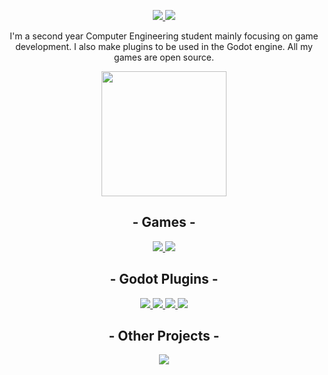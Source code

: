 <p align="center">
  <a href="https://discord.gg/ZuUWPaSrHa">
    <img src="https://img.shields.io/discord/1146846558508302366.svg?colorB=7289DA&style=for-the-badge&logo=data:image/png;base64,iVBORw0KGgoAAAANSUhEUgAAAHYAAABWAgMAAABnZYq0AAAACVBMVEUAAB38%2FPz%2F%2F%2F%2Bm8P%2F9AAAAAXRSTlMAQObYZgAAAAFiS0dEAIgFHUgAAAAJcEhZcwAACxMAAAsTAQCanBgAAAAHdElNRQfhBxwQJhxy2iqrAAABoElEQVRIx7WWzdGEIAyGgcMeKMESrMJ6rILZCiiBg4eYKr%2Fd1ZAfgXFm98sJfAyGNwno3G9sLucgYGpQ4OGVRxQTREMDZjF7ILSWjoiHo1n%2BE03Aw8p7CNY5IhkYd%2F%2F6MtO3f8BNhR1QWnarCH4tr6myl0cWgUVNcfMcXACP1hKrGMt8wcAyxide7Ymcgqale7hN6846uJCkQxw6GG7h2MH4Czz3cLqD1zHu0VOXMfZjHLoYvsdd0Q7ZvsOkafJ1P4QXxrWFd14wMc60h8JKCbyQvImzlFjyGoZTKzohwWR2UzSONHhYXBQOaKKsySsahwGGDnb%2FiYPJw22sCqzirSULYy1qtHhXGbtgrM0oagBV4XiTJok3GoLoDNH8ooTmBm7ZMsbpFzi2bgPGoXWXME6XT%2BRJ4GLddxJ4PpQy7tmfoU2HPN6cKg%2BledKHBKlF8oNSt5w5g5o8eXhu1IOlpl5kGerDxIVT%2BztzKepulD8utXqpChamkzzuo7xYGk%2FkpSYuviLXun5bzdRf0Krejzqyz7Z3p0I1v2d6HmA07dofmS48njAiuMgAAAAASUVORK5CYII%3D">
  </a>
  <a href="https://github.com/sponsors/peachey2k2">
    <img src="https://img.shields.io/github/sponsors/peachey2k2?style=for-the-badge">
  </a>
</p>

<p align="center">
  I'm a second year Computer Engineering student mainly focusing on game development. I also make plugins to be used in the Godot engine. All my games are open source.
</p>

<p align="center">
  <img height=200 src="https://github-readme-streak-stats.herokuapp.com/?user=peachey2k2&theme=apprentice">
</p>

<h2 align="center">
  - Games -
</h2>
<p align="center">
  <a href="https://github.com/peachey2k2/oniki">
    <img src="https://github-readme-stats.vercel.app/api/pin/?username=peachey2k2&repo=oniki&theme=apprentice&description_lines_count=3">
  </a>
  <a href="https://github.com/peachey2k2/ascii-puzzle-game">
    <img src="https://github-readme-stats.vercel.app/api/pin/?username=peachey2k2&repo=ascii-puzzle-game&theme=apprentice&description_lines_count=3">
  </a>
</p>


<h2 align="center">
  - Godot Plugins -
</h2>
<p align="center">
  <a href="https://github.com/peachey2k2/cheys-background-addon">
    <img src="https://github-readme-stats.vercel.app/api/pin/?username=peachey2k2&repo=cheys-background-addon&theme=apprentice&description_lines_count=3">
  </a>
  <a href="https://github.com/peachey2k2/godotstg">
    <img src="https://github-readme-stats.vercel.app/api/pin/?username=peachey2k2&repo=godotstg&theme=apprentice&description_lines_count=3">
  </a>
  <a href="https://github.com/peachey2k2/inline-color-picker">
    <img src="https://github-readme-stats.vercel.app/api/pin/?username=peachey2k2&repo=inline-color-picker&theme=apprentice&description_lines_count=3">
  </a>
  <a href="https://github.com/peachey2k2/cheys-visual-movie-maker">
    <img src="https://github-readme-stats.vercel.app/api/pin/?username=peachey2k2&repo=cheys-visual-movie-maker&theme=apprentice&description_lines_count=3">
  </a>
</p>

<h2 align="center">
  - Other Projects -
</h2>
<p align="center">
  <a href="https://github.com/peachey2k2/aoc-godot">
    <img src="https://github-readme-stats.vercel.app/api/pin/?username=peachey2k2&repo=aoc-godot&theme=apprentice&description_lines_count=3">
  </a>
</p>

<!--
<p align="center">
  <img src="https://github-profile-trophy.vercel.app/?username=peachey2k2&row=1">
</p>
-->

<p align="center">
  <img height=1 src="https://github.com/peachey2k2/peachey2k2/assets/100072467/d2f25a32-3f11-417d-a4b6-80c48b388ca2">
</p>
